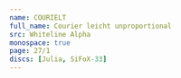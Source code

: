 ```yaml
---
name: COURIELT
full_name: Courier leicht unproportional
src: Whiteline Alpha
monospace: true
page: 27/1
discs: [Julia, SiFoX-33]
---
```

